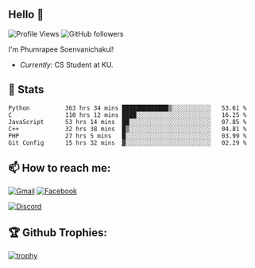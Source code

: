 
<h2>Hello 👋</h2> 

![Profile Views](https://komarev.com/ghpvc/?username=Homiez09&label=Profile%20views&color=0e75b6&style=flat)
![GitHub followers](https://img.shields.io/github/followers/HomieZ09.svg?style=social&label=Follow)


I'm Phumrapee Soenvanichakul!

- <i>Currently:</i> CS Student at KU.

<h2>👀 Stats</h2>

<!--START_SECTION:waka-->

```text
Python          363 hrs 34 mins █████████████▒░░░░░░░░░░░   53.61 %
C               110 hrs 12 mins ████░░░░░░░░░░░░░░░░░░░░░   16.25 %
JavaScript      53 hrs 14 mins  ██░░░░░░░░░░░░░░░░░░░░░░░   07.85 %
C++             32 hrs 38 mins  █▒░░░░░░░░░░░░░░░░░░░░░░░   04.81 %
PHP             27 hrs 5 mins   █░░░░░░░░░░░░░░░░░░░░░░░░   03.99 %
Git Config      15 hrs 32 mins  ▓░░░░░░░░░░░░░░░░░░░░░░░░   02.29 %
```

<!--END_SECTION:waka-->

<h2>📫 How to reach me:</h2>

<a href="mailto:phumrapeesoen1@gmail.com">![Gmail](https://img.shields.io/badge/Gmail-D14836?style=for-the-badge&logo=gmail&logoColor=white)</a> 
<a href="https://web.facebook.com/phumrapee.soenvanichakul.3/">![Facebook](https://img.shields.io/badge/Facebook-4267B2?style=for-the-badge&logo=facebook&logoColor=white)</a>

<a href="https://discord.gg/EWnAEUtFVm">![Discord](https://discord.c99.nl/widget/theme-1/297740667784921089.png)</a> 

<h2>🏆 Github Trophies:</h2>

[![trophy](https://github-profile-trophy.vercel.app/?username=Homiez09&theme=discord&row=1)](https://github.com/ryo-ma/github-profile-trophy)
